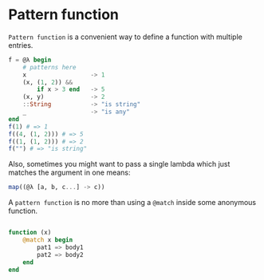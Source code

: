 Pattern function
=========================

`Pattern function` is a convenient way to define a function with multiple entries.

```julia
f = @λ begin
    # patterns here
    x                  -> 1
    (x, (1, 2)) && 
        if x > 3 end   -> 5
    (x, y)             -> 2
    ::String           -> "is string"
    _                  -> "is any"
end
f(1) # => 1
f((4, (1, 2))) # => 5
f((1, (1, 2))) # => 2
f("") # => "is string"
```

Also, sometimes you might want to pass a single lambda which just matches the
argument in one means:

```julia
map((@λ [a, b, c...] -> c))

```

A `pattern function` is no more than using a `@match` inside some anonymous function.

```julia

function (x)
    @match x begin
        pat1 => body1
        pat2 => body2
    end
end

```